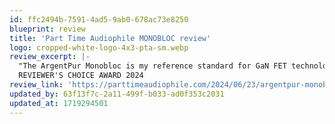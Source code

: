 ```yaml
---
id: ffc2494b-7591-4ad5-9ab0-678ac73e8250
blueprint: review
title: 'Part Time Audiophile MONOBLOC review'
logo: cropped-white-logo-4x3-pta-sm.webp
review_excerpt: |-
  "The ArgentPur Monobloc is my reference standard for GaN FET technology, and it’s amazing that you can now get this level of amplifier performance from a pair of 250wpc monoblocks that weigh just a few pounds apiece and cost just $6K. Highly recommended."
  REVIEWER'S CHOICE AWARD 2024
review_link: 'https://parttimeaudiophile.com/2024/06/23/argentpur-monobloc-power-amplifiers-review/#google_vignette'
updated_by: 63f13f7c-2a11-499f-b033-ad0f353c2031
updated_at: 1719294501
---
```

